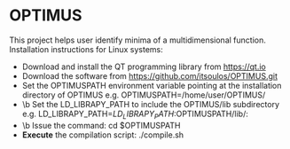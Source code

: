 # OPTIMUS

 This project helps user identify minima of a multidimensional function.
 Installation instructions for Linux systems:
  * Download and install the QT programming library from https://qt.io
  *  Download the software from https://github.com/itsoulos/OPTIMUS.git
  * Set the OPTIMUSPATH environment variable pointing at the installation directory of OPTIMUS e.g.
     OPTIMUSPATH=/home/user/OPTIMUS/
  * \b Set the LD_LIBRAPY_PATH to include the OPTIMUS/lib subdirectory e.g. LD_LIBRAPY_PATH=$LD_LIBRAPY_PATH:$OPTIMUSPATH/lib/:
  * \b Issue the command:  cd $OPTIMUSPATH
  * <b> Execute</b> the compilation script: ./compile.sh
